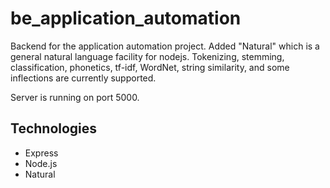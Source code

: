 # be_application_automation

Backend for the application automation project. Added "Natural" which is a general natural language facility for nodejs. Tokenizing, stemming, classification, phonetics, tf-idf, WordNet, string similarity, and some inflections are currently supported.

Server is running on port 5000.

## Technologies

- Express
- Node.js
- Natural
